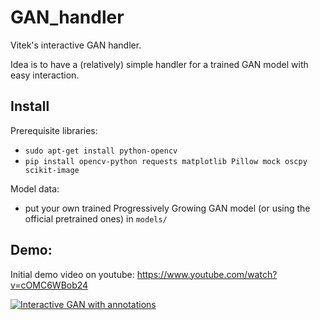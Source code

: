 # GAN_handler
Vitek's interactive GAN handler.

Idea is to have a (relatively) simple handler for a trained GAN model with easy interaction.

## Install 

Prerequisite libraries:

- `sudo apt-get install python-opencv`
- `pip install opencv-python requests matplotlib Pillow mock oscpy scikit-image`

Model data:

- put your own trained Progressively Growing GAN model (or using the official pretrained ones) in `models/`

## Demo:

Initial demo video on youtube: https://www.youtube.com/watch?v=cOMC6WBob24

[![Interactive GAN with annotations](https://raw.githubusercontent.com/previtus/GAN_handler/master/_illustration_img.png)](https://www.youtube.com/watch?v=cOMC6WBob24 "Interactive GAN with annotations")
